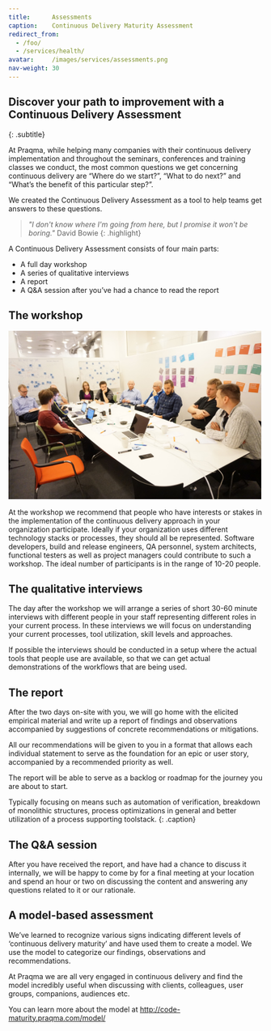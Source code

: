```yaml
---
title:      Assessments
caption:    Continuous Delivery Maturity Assessment
redirect_from:
  - /foo/
  - /services/health/
avatar:     /images/services/assessments.png
nav-weight: 30
---
```


## Discover your path to improvement with a Continuous Delivery Assessment
{: .subtitle}

At Praqma, while helping many companies with their continuous delivery implementation and throughout the seminars, conferences and training classes we conduct, the most common questions we get concerning continuous delivery are “Where do we start?”, “What to do next?” and “What’s the benefit of this particular step?”.

We created the Continuous Delivery Assessment as a tool to help teams get answers to these questions.

> _"I don't know where I'm going from here, but I promise it won't be boring."_ David Bowie
{: .highlight}

A Continuous Delivery Assessment consists of four main parts:

* A full day workshop
* A series of qualitative interviews
* A report
* A Q&A session after you’ve had a chance to read the report

## The workshop
<img src="/images/services/assessment.JPG" alt="The workshop" style="width: 500px;"/>

At the workshop we recommend that people who have interests or stakes in the implementation of the continuous delivery approach in your organization participate. 
Ideally if your organization uses different technology stacks or processes, they should all be represented. 
Software developers, build and release engineers, QA personnel, system architects, functional testers as well as project managers could contribute to such a workshop. 
The ideal number of participants is in the range of 10-20 people.

## The qualitative interviews
The day after the workshop we will arrange a series of short 30-60 minute interviews with different people in your staff representing different roles in your current process. 
In these interviews we will focus on understanding your current processes, tool utilization, skill levels and approaches.

If possible the interviews should be conducted in a setup where the actual tools that people use are available, so that we can get actual demonstrations of the workflows that are being used.

## The report
After the two days on-site with you, we will go home with the elicited empirical material and write up a report of findings and observations accompanied by suggestions of concrete recommendations or mitigations.

All our recommendations will be given to you in a format that allows each individual statement to serve as the foundation for an epic or user story, accompanied by a recommended priority as well.

The report will be able to serve as a backlog or roadmap for the journey you are about to start.

Typically focusing on means such as automation of verification, breakdown of monolithic structures, process optimizations in general and better utilization of a process supporting toolstack.
{: .caption}

## The Q&A session
After you have received the report, and have had a chance to discuss it internally, we will be happy to come by for a final meeting at your location and spend an hour or two on discussing the content and answering any questions related to it or our rationale.

## A model-based assessment

We’ve learned to recognize various signs indicating different levels of ‘continuous delivery maturity’ and have used them to create a model. 
We use the model to categorize our findings, observations and recommendations.

At Praqma we are all very engaged in continuous delivery and find the model incredibly useful when discussing with clients, colleagues, user groups, companions, audiences etc.

You can learn more about the model at http://code-maturity.praqma.com/model/
